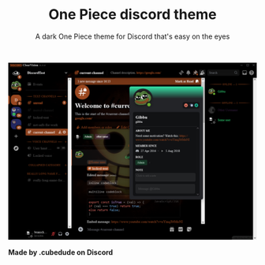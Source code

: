 <div align="center" dir="auto">
<h1 align="center">One Piece discord theme</h1>
<p align="center">A dark One Piece theme for Discord that's easy on the eyes</p>
</div>
<br>

![theme preview](https://github.com/GCubeDude/One-Piece-Discord-Theme/blob/main/One%20Piece%20Theme%20Preview.png)


**Made by .cubedude on Discord**
